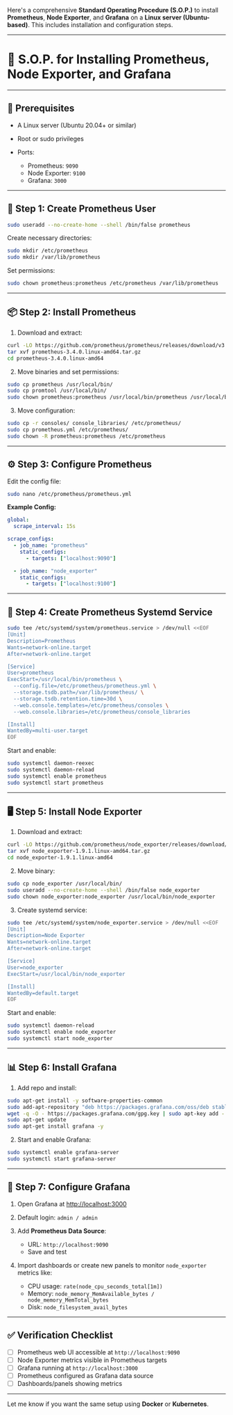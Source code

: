 Here's a comprehensive **Standard Operating Procedure (S.O.P.)** to install **Prometheus**, **Node Exporter**, and **Grafana** on a **Linux server (Ubuntu-based)**. This includes installation and configuration steps.

---

# 📘 S.O.P. for Installing Prometheus, Node Exporter, and Grafana

---

## 🧰 Prerequisites

* A Linux server (Ubuntu 20.04+ or similar)
* Root or sudo privileges
* Ports:

  * Prometheus: `9090`
  * Node Exporter: `9100`
  * Grafana: `3000`

---

## 🔧 Step 1: Create Prometheus User

```bash
sudo useradd --no-create-home --shell /bin/false prometheus
```

Create necessary directories:

```bash
sudo mkdir /etc/prometheus
sudo mkdir /var/lib/prometheus
```

Set permissions:

```bash
sudo chown prometheus:prometheus /etc/prometheus /var/lib/prometheus
```

---

## 📦 Step 2: Install Prometheus

1. Download and extract:

```bash
curl -LO https://github.com/prometheus/prometheus/releases/download/v3.4.0/prometheus-3.4.0.linux-amd64.tar.gz
tar xvf prometheus-3.4.0.linux-amd64.tar.gz
cd prometheus-3.4.0.linux-amd64
```

2. Move binaries and set permissions:

```bash
sudo cp prometheus /usr/local/bin/
sudo cp promtool /usr/local/bin/
sudo chown prometheus:prometheus /usr/local/bin/prometheus /usr/local/bin/promtool
```

3. Move configuration:

```bash
sudo cp -r consoles/ console_libraries/ /etc/prometheus/
sudo cp prometheus.yml /etc/prometheus/
sudo chown -R prometheus:prometheus /etc/prometheus
```

---

## ⚙️ Step 3: Configure Prometheus

Edit the config file:

```bash
sudo nano /etc/prometheus/prometheus.yml
```

**Example Config:**

```yaml
global:
  scrape_interval: 15s

scrape_configs:
  - job_name: "prometheus"
    static_configs:
      - targets: ["localhost:9090"]

  - job_name: "node_exporter"
    static_configs:
      - targets: ["localhost:9100"]
```

---

## 🔌 Step 4: Create Prometheus Systemd Service

```bash
sudo tee /etc/systemd/system/prometheus.service > /dev/null <<EOF
[Unit]
Description=Prometheus
Wants=network-online.target
After=network-online.target

[Service]
User=prometheus
ExecStart=/usr/local/bin/prometheus \
  --config.file=/etc/prometheus/prometheus.yml \
  --storage.tsdb.path=/var/lib/prometheus/ \
  --storage.tsdb.retention.time=30d \
  --web.console.templates=/etc/prometheus/consoles \
  --web.console.libraries=/etc/prometheus/console_libraries

[Install]
WantedBy=multi-user.target
EOF
```

Start and enable:

```bash
sudo systemctl daemon-reexec
sudo systemctl daemon-reload
sudo systemctl enable prometheus
sudo systemctl start prometheus
```

---

## 🖥️ Step 5: Install Node Exporter

1. Download and extract:

```bash
curl -LO https://github.com/prometheus/node_exporter/releases/download/v1.9.1/node_exporter-1.9.1.linux-amd64.tar.gz
tar xvf node_exporter-1.9.1.linux-amd64.tar.gz
cd node_exporter-1.9.1.linux-amd64
```

2. Move binary:

```bash
sudo cp node_exporter /usr/local/bin/
sudo useradd --no-create-home --shell /bin/false node_exporter
sudo chown node_exporter:node_exporter /usr/local/bin/node_exporter
```

3. Create systemd service:

```bash
sudo tee /etc/systemd/system/node_exporter.service > /dev/null <<EOF
[Unit]
Description=Node Exporter
Wants=network-online.target
After=network-online.target

[Service]
User=node_exporter
ExecStart=/usr/local/bin/node_exporter

[Install]
WantedBy=default.target
EOF
```

Start and enable:

```bash
sudo systemctl daemon-reload
sudo systemctl enable node_exporter
sudo systemctl start node_exporter
```

---

## 📊 Step 6: Install Grafana

1. Add repo and install:

```bash
sudo apt-get install -y software-properties-common
sudo add-apt-repository "deb https://packages.grafana.com/oss/deb stable main"
wget -q -O - https://packages.grafana.com/gpg.key | sudo apt-key add -
sudo apt-get update
sudo apt-get install grafana -y
```

2. Start and enable Grafana:

```bash
sudo systemctl enable grafana-server
sudo systemctl start grafana-server
```

---

## 🧩 Step 7: Configure Grafana

1. Open Grafana at [http://localhost:3000](http://localhost:3000)
2. Default login: `admin / admin`
3. Add **Prometheus Data Source**:

   * URL: `http://localhost:9090`
   * Save and test
4. Import dashboards or create new panels to monitor `node_exporter` metrics like:

   * CPU usage: `rate(node_cpu_seconds_total[1m])`
   * Memory: `node_memory_MemAvailable_bytes / node_memory_MemTotal_bytes`
   * Disk: `node_filesystem_avail_bytes`

---

## ✅ Verification Checklist

* [ ] Prometheus web UI accessible at `http://localhost:9090`
* [ ] Node Exporter metrics visible in Prometheus targets
* [ ] Grafana running at `http://localhost:3000`
* [ ] Prometheus configured as Grafana data source
* [ ] Dashboards/panels showing metrics

---

Let me know if you want the same setup using **Docker** or **Kubernetes**.
